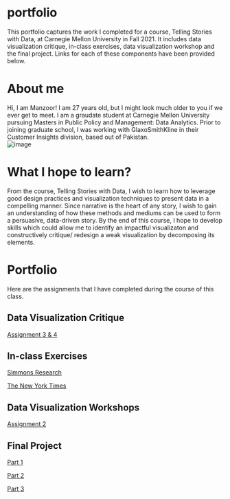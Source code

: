 # portfolio

This portfolio captures the work I completed for a course, Telling Stories with Data, at Carnegie Mellon University in Fall 2021. It includes data visualization critique, in-class exercises, data visualization workshop and the final project. Links for each of these components have been provided below.

# About me

Hi, I am Manzoor! I am 27 years old, but I might look much older to you if we ever get to meet. I am a graudate student at Carnegie Mellon University pursuing Masters in Public Policy and Management: Data Analytics. Prior to joining graduate school, I was working with GlaxoSmithKline in their Customer Insights division, based out of Pakistan.               
![image](https://user-images.githubusercontent.com/93225948/138967997-8e45694e-bc32-4a82-82f1-1afcac2fe194.png)

# What I hope to learn?

From the course, Telling Stories with Data, I wish to learn how to leverage good design practices and visualization techniques to present data in a compelling manner. Since narrative is the heart of any story, I wish to gain an understanding of how these methods and mediums can be used to form a persuasive, data-driven story. By the end of this course, I hope to develop skills which could allow me to identify an impactful visualizaton and constructively critique/ redesign a weak visualization by decomposing its elements. 

# Portfolio

Here are the assignments that I have completed during the course of this class.

## Data Visualization Critique

[Assignment 3 & 4](/critique-by-design.md)

## In-class Exercises

[Simmons Research](/inclass.md)

[The New York Times](/inclass2.md)

## Data Visualization Workshops

[Assignment 2](/dataviz2.md)

## Final Project

[Part 1](/finalproject1.md) 

[Part 2](/finalproject2.md) 

[Part 3](/finalproject3.md) 

